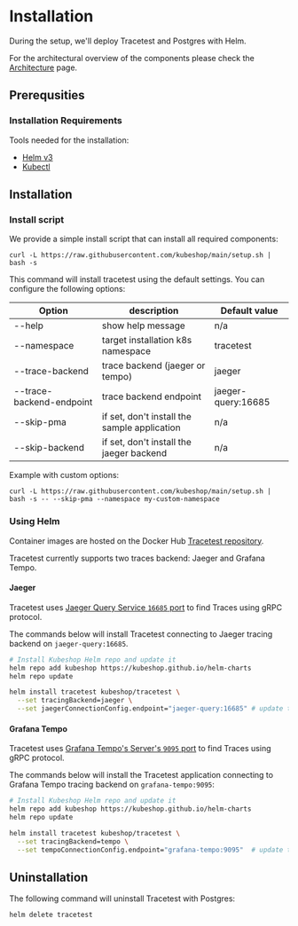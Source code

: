 # Installation

During the setup, we'll deploy Tracetest and Postgres with Helm.

For the architectural overview of the components please check the [Architecture](architecture.md) page.

## **Prerequsities**

### **Installation Requirements**

Tools needed for the installation:

- [Helm v3](https://helm.sh/docs/intro/install/)
- [Kubectl](https://kubernetes.io/docs/tasks/tools/)

## **Installation**

### Install script

We provide a simple install script that can install all required components:

```
curl -L https://raw.githubusercontent.com/kubeshop/main/setup.sh | bash -s
```

This command will install tracetest using the default settings. You can configure the following options:


| Option                   | description                                  | Default value      |
|--------------------------|----------------------------------------------|--------------------|
| --help                   | show help message                            | n/a                |
| --namespace              | target installation k8s namespace            | tracetest          |
| --trace-backend          | trace backend (jaeger or tempo)              | jaeger             |
| --trace-backend-endpoint | trace backend endpoint                       | jaeger-query:16685 |
| --skip-pma               | if set, don't install the sample application | n/a                |
| --skip-backend           | if set, don't install the jaeger backend     | n/a                |


Example with custom options:

```
curl -L https://raw.githubusercontent.com/kubeshop/main/setup.sh | bash -s -- --skip-pma --namespace my-custom-namespace
```

### Using Helm

Container images are hosted on the Docker Hub [Tracetest repository](https://hub.docker.com/r/kubeshop/tracetest).

Tracetest currently supports two traces backend: Jaeger and Grafana Tempo.

#### **Jaeger**

Tracetest uses [Jaeger Query Service `16685` port](https://www.jaegertracing.io/docs/1.32/deployment/#query-service--ui) to find Traces using gRPC protocol.

The commands below will install Tracetest connecting to Jaeger tracing backend on `jaeger-query:16685`.

```sh
# Install Kubeshop Helm repo and update it
helm repo add kubeshop https://kubeshop.github.io/helm-charts
helm repo update

helm install tracetest kubeshop/tracetest \
  --set tracingBackend=jaeger \
  --set jaegerConnectionConfig.endpoint="jaeger-query:16685" # update this value to point to your jaeger install
```

#### **Grafana Tempo**

Tracetest uses [Grafana Tempo's Server's `9095` port](https://grafana.com/docs/tempo/latest/configuration/#server) to find Traces using gRPC protocol.


The commands below will install the Tracetest application connecting to Grafana Tempo tracing backend on `grafana-tempo:9095`:

```sh
# Install Kubeshop Helm repo and update it
helm repo add kubeshop https://kubeshop.github.io/helm-charts
helm repo update

helm install tracetest kubeshop/tracetest \
  --set tracingBackend=tempo \
  --set tempoConnectionConfig.endpoint="grafana-tempo:9095"  # update this value to point to your tempo install
```

## **Uninstallation**

The following command will uninstall Tracetest with Postgres:

```sh
helm delete tracetest
```
